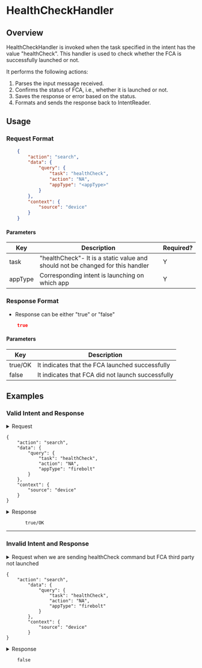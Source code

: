 # HealthCheckHandler 

## Overview

HealthCheckHandler is invoked when the task specified in the intent has the value "healthCheck". This handler is used to check whether the FCA is successfully launched or not.

It performs the following actions:
1. Parses the input message received.
2. Confirms the status of FCA, i.e., whether it is launched or not.
3. Saves the response or error based on the status.
4. Formats and sends the response back to IntentReader.

## Usage

### Request Format

```json
    {
        "action": "search",
        "data": {
            "query": {
                "task": "healthCheck",
                "action": "NA",
                "appType": "<appType>"
            }
        },
        "context": {
            "source": "device"
        }
    }
```

#### Parameters

| Key               | Description                                                                       | Required? |
|-------------------|-----------------------------------------------------------------------------------|-----------|
| task              | "healthCheck"- It is a static value and should not be changed for this handler      | Y         |
| appType           | Corresponding intent is launching on which app                                    | Y         |


### Response Format
* Response can be either "true" or "false"

```json
    true
```
#### Parameters

| Key                         | Description                                             |
| --------------------------- | --------------------------------------------------------|
| true/OK                     | It indicates that the FCA launched successfully         |
| false                       | It indicates that FCA did not launch successfully       |




## Examples

### Valid Intent and Response

<details>
    <summary> Request </summary>
</details>

    {
        "action": "search",
        "data": {
            "query": {
                "task": "healthCheck",
                "action": "NA",
                "appType": "firebolt"
            }
        },
        "context": {
            "source": "device"
        }
    }

<details>
    <summary> Response </summary>
</details>

           true/OK

----------------------------------------------------------------------------------------------------------------------

### Invalid Intent and Response

<details>
    <summary>Request when we are sending healthCheck command but FCA third party not launched  </summary>
</details>
 
    {
        "action": "search",
            "data": {
                "query": {
                    "task": "healthCheck",
                    "action": "NA",
                    "appType": "firebolt"
                }
            },
            "context": {
                "source": "device"
            }
    }

<details>
    <summary> Response  </summary>
</details>

        false
